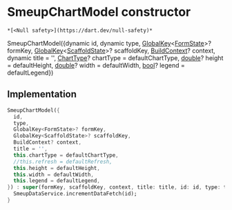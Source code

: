 


# SmeupChartModel constructor




    *[<Null safety>](https://dart.dev/null-safety)*



SmeupChartModel({dynamic id, dynamic type, [GlobalKey](https://api.flutter.dev/flutter/widgets/GlobalKey-class.html)&lt;[FormState](https://api.flutter.dev/flutter/widgets/FormState-class.html)>? formKey, [GlobalKey](https://api.flutter.dev/flutter/widgets/GlobalKey-class.html)&lt;[ScaffoldState](https://api.flutter.dev/flutter/material/ScaffoldState-class.html)>? scaffoldKey, [BuildContext](https://api.flutter.dev/flutter/widgets/BuildContext-class.html)? context, dynamic title = '', [ChartType](../../smeup_models_widgets_smeup_chart_model/ChartType.md)? chartType = defaultChartType, [double](https://api.flutter.dev/flutter/dart-core/double-class.html)? height = defaultHeight, [double](https://api.flutter.dev/flutter/dart-core/double-class.html)? width = defaultWidth, [bool](https://api.flutter.dev/flutter/dart-core/bool-class.html)? legend = defaultLegend})





## Implementation

```dart
SmeupChartModel({
  id,
  type,
  GlobalKey<FormState>? formKey,
  GlobalKey<ScaffoldState>? scaffoldKey,
  BuildContext? context,
  title = '',
  this.chartType = defaultChartType,
  //this.refresh = defaultRefresh,
  this.height = defaultHeight,
  this.width = defaultWidth,
  this.legend = defaultLegend,
}) : super(formKey, scaffoldKey, context, title: title, id: id, type: type) {
  SmeupDataService.incrementDataFetch(id);
}
```







